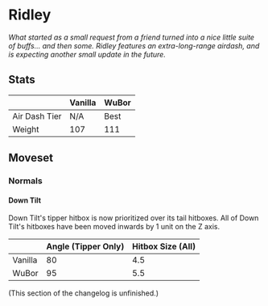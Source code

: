 # Ridley
*What started as a small request from a friend turned into a nice little suite of buffs... and then some. Ridley features an extra-long-range airdash, and is expecting another small update in the future.*

## Stats

<datatable>

|                 | Vanilla | WuBor             |
|:--------------- |:------- |:----------------- |
| Air Dash Tier   | N/A     | <buff>Best</buff> |
| Weight          | 107     | <nerf>111</nerf>  |

</datatable>

## Moveset

### Normals

#### Down Tilt

Down Tilt's tipper hitbox is now prioritized over its tail hitboxes.
All of Down Tilt's hitboxes have been moved inwards by 1 unit on the Z axis.

<datatable>

|         | Angle (Tipper Only)| Hitbox Size (All)|
|:------- |:------------------ |:---------------- |
| Vanilla | 80                 | 4.5              |
| WuBor   | <buff>95</buff>    | <buff>5.5</buff> |

</datatable>

(This section of the changelog is unfinished.)